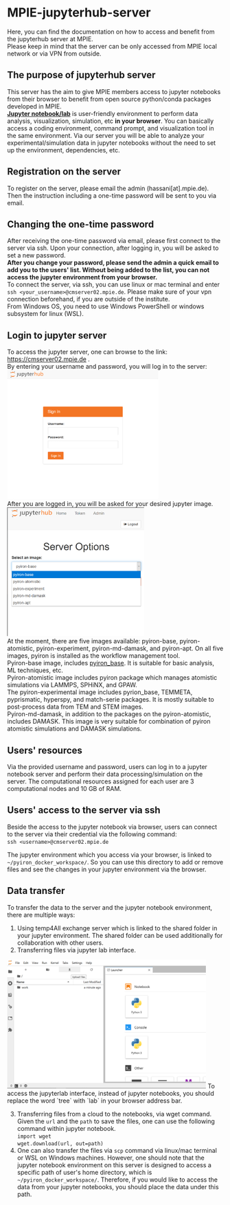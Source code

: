# MPIE-jupyterhub-server
Here, you can find the documentation on how to access and benefit from the jupyterhub server at MPIE.  
Please keep in mind that the server can be only accessed from MPIE local network or via VPN from outside.  
## The purpose of jupyterhub server  
 
This server has the aim to give MPIE members access to jupyter notebooks from their browser to benefit from open source python/conda packages developed in MPIE.  
 **<a href="https://jupyter.org/" target="_top">Jupyter notebook/lab</a>** is user-friendly environment to perform data analysis, visualization, simulation, etc **in your browser**. You can basically access a coding environment, command prompt, and visualization tool in the same environment. Via our server you will be able to analyze your experimental/simulation data in jupyter notebooks without the need to set up the environment, dependencies, etc. 
 
## Registration on the server  
To register on the server, please email the admin (hassani[at].mpie.de). Then the instruction including a one-time password will be sent to you via email.  
 
## Changing the one-time password
After receiving the one-time password via email, please first connect to the server via ssh. Upon your connection, after logging in, you will be asked to set a new password.  
**After you change your password, please send the admin a quick email to add you to the users' list. Without being added to the list, you can not access the jupyter environment from your browser.**  
To connect the server, via ssh, you can use linux or mac terminal and enter `ssh <your_username>@cmserver02.mpie.de`. Please make sure of your vpn connection beforehand, if you are outside of the institute.  
From Windows OS, you need to use Windows PowerShell or windows subsystem for linux (WSL). 
 
## Login to jupyter server  
To access the jupyter server, one can browse to the link: <a href="http://cmserver02.mpie.de" target="_top"> https://cmserver02.mpie.de </a>.   
By entering your username and password, you will log in to the server:  
<img src="jupyterhub_login.png" alt="Login to Jupyterhub" height="300">  
After you are logged in, you will be asked for your desired jupyter image.  
<img src="jupyterhub_select_server.png" alt="Image selection" height="300">  
At the moment, there are five images available: pyiron-base, pyiron-atomistic, pyiron-experiment, pyiron-md-damask, and pyiron-apt. On all five images, pyiron is installed as the workflow management tool.   
Pyiron-base image, includes [pyiron_base](https://anaconda.org/conda-forge/pyiron_base). It is suitable for basic analysis, ML techniques, etc.   
Pyiron-atomistic image includes pyiron package which manages atomistic simulations via LAMMPS, SPHiNX, and GPAW.  
The pyiron-experimental image includes pyrion_base, TEMMETA, pyprismatic, hyperspy, and match-serie packages. It is mostly suitable to post-process data from TEM and STEM images.  
Pyiron-md-damask, in addition to the packages on the pyiron-atomistic, includes DAMASK. This image is very suitable for combination of pyiron atomistic simulations and DAMASK simulations.  
 
 
 
## Users' resources    
Via the provided username and password, users can log in to a jupyter notebook server and perform their data processing/simulation on the server. The computational resources assigned for each user are 3 computational nodes and 10 GB of RAM.  
 
 
## Users' access to the server via ssh  
Beside the access to the jupyter notebook via browser, users can connect to the server via their credential via the following command:    
`ssh <username>@cmserver02.mpie.de`  
 
The jupyter environment which you access via your browser, is linked to `~/pyiron_docker_workspace/`. So you can use this directory to add or remove files and see the changes in your jupyter environment via the browser.
 
## Data transfer   
To transfer the data to the server and the jupyter notebook environment, there are multiple ways:  
1) Using temp4All exchange server which is linked to the shared folder in your jupyter environment. The shared folder can be used additionally for collaboration with other users.  
2) Transferring files via jupyter lab interface.   
<img src="jupyterlab_upload.png" alt="jupyterlab upload" height="300">  
To access the jupyterlab interface, instead of jupyter notebooks, you should replace the word `tree` with `lab` in your browser address bar.     
 
3) Transferring files from a cloud to the notebooks, via wget command. Given the `url` and the `path` to save the files, one can use the following command within jupyter notebook.   
`import wget`    
`wget.download(url, out=path)`      
4) One can also transfer the files via `scp` command via linux/mac terminal or WSL on Windows machines. However, one should note that the jupyter notebook environment on this server is designed to access a specific path of user's home directory, which is `~/pyiron_docker_workspace/`. Therefore, if you would like to access the data from your jupyter notebooks, you should place the data under this path.
